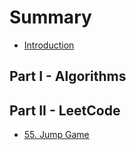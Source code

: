 # Summary


* [Introduction](README.md)

## Part I - Algorithms
## Part II - LeetCode

* [55. Jump Game](leetCode-55-Jump-Game.md)
